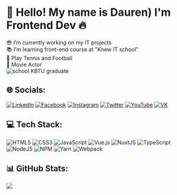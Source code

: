 # 👋 Hello! My name is Dauren) I'm Frontend Dev 🔥 
😎 I’m currently working on my IT projects<br>📚 I'm learning front-end course at "Knew IT school"<br>🎸 Play Tennis and Football<br>🎥 Movie Actor<br>
![school](https://user-images.githubusercontent.com/117919616/231393402-2ad660b9-9021-4c7c-90da-00ac92e61a00.png) KBTU graduate


## 🌐 Socials:
[![LinkedIn](https://img.shields.io/badge/LinkedIn-%230077B5.svg?logo=linkedin&logoColor=white)](https://linkedin.com/in/dauren-karsakbayev-143848270) [![Facebook](https://img.shields.io/badge/Facebook-%231DA1F2.svg?logo=Facebook&logoColor=white)](https://www.facebook.com/profile.php?id=100073357060142) [![Instagram](https://img.shields.io/badge/Instagram-%23E4405F.svg?logo=Instagram&logoColor=white)](https://instagram.com/karsakbayevdauren) [![Twitter](https://img.shields.io/badge/Twitter-%231DA1F2.svg?logo=Twitter&logoColor=white)](https://twitter.com/DKarsakbayev) [![YouTube](https://img.shields.io/badge/YouTube-%23FF0000.svg?logo=YouTube&logoColor=white)](https://youtube.com/@annblok_webdev) [![VK](https://img.shields.io/badge/VK-%231DA1F2.svg?logo=VK&logoColor=white)](https://vk.com/tpverstak)

## 💻 Tech Stack:
![HTML5](https://img.shields.io/badge/html5-%23E34F26.svg?style=for-the-badge&logo=html5&logoColor=white) ![CSS3](https://img.shields.io/badge/css3-%231572B6.svg?style=for-the-badge&logo=css3&logoColor=white)  ![JavaScript](https://img.shields.io/badge/javascript-%23323330.svg?style=for-the-badge&logo=javascript&logoColor=%23F7DF1E) ![Vue.js](https://img.shields.io/badge/vuejs-%2335495e.svg?style=for-the-badge&logo=vuedotjs&logoColor=%234FC08D) ![NuxtJS](https://img.shields.io/badge/Nuxt-black?style=for-the-badge&logo=nuxt.js&logoColor=white)  ![TypeScript](https://img.shields.io/badge/typescript-%23007ACC.svg?style=for-the-badge&logo=typescript&logoColor=white) ![NodeJS](https://img.shields.io/badge/node.js-6DA55F?style=for-the-badge&logo=node.js&logoColor=white) ![NPM](https://img.shields.io/badge/NPM-%23000000.svg?style=for-the-badge&logo=npm&logoColor=white) ![Yarn](https://img.shields.io/badge/yarn-%232C8EBB.svg?style=for-the-badge&logo=yarn&logoColor=white)  ![Webpack](https://img.shields.io/badge/webpack-%238DD6F9.svg?style=for-the-badge&logo=webpack&logoColor=black) 
## 📊 GitHub Stats:
[![](https://visitcount.itsvg.in/api?id=annblok&icon=5&color=1)](https://visitcount.itsvg.in)
